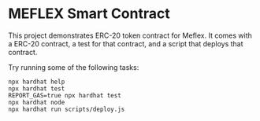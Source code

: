 # MEFLEX Smart Contract

This project demonstrates ERC-20 token contract for Meflex. It comes with a ERC-20 contract, a test for that contract, and a script that deploys that contract.

Try running some of the following tasks:

```shell
npx hardhat help
npx hardhat test
REPORT_GAS=true npx hardhat test
npx hardhat node
npx hardhat run scripts/deploy.js
```
